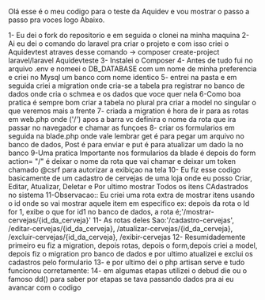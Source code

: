 Olá esse é o meu codigo para o teste da Aquidev e vou mostrar o passo a passo pra voces logo Abaixo.

1- Eu dei o fork do repositorio e em seguida o clonei na minha maquina
2- Ai eu dei o comando do laravel pra criar o projeto e com isso criei o Aquidevtest atraves desse comando -> composer create-project laravel/laravel Aquidevteste
3- Instalei o Composer
4- Antes de tudo fui no arquivo .env e nomeei o DB_DATABASE com um nome de minha preferencia e criei no Mysql um banco com nome identico
5- entrei na pasta e em seguida criei a migration onde cria-se a tabela pra registrar no banco de dados onde cria o schmea e os dados que voce quer nela
6-Como boa pratica é sempre bom criar a tabela no plural pra criar a model no singular o que veremos mais a frente
7- criada a migration é hora de ir para as rotas em web.php onde ('/') apos a barra vc definira o nome da rota que ira passar no navegador e chamar as funçoes 
8- criar os formularios em seguida na blade.php onde vale lembrar get é para pegar um arquivo no banco de dados, Post é para enviar e put é para atualizar um dado la no banco
9-Uma pratica Importante nos formularios da blade é depois do form action= "/" é deixar o nome da rota que vai chamar e deixar um token chamado @csrf para autorizar a exibiçao na tela
10- Eu fiz esse codigo basicamente de um cadastro de cervejas de uma loja onde eu posso Criar, Editar, Atualizar, Deletar e Por ultimo mostrar Todos os itens CAdastrados no sistema
11-Observacao:: Eu criei uma rota extra de mostrar itens usando o id onde so vai mostrar aquele item em especifico ex: depois da rota o Id for 1, exibe o que for id1 no banco de dados,
a rota é;'/mostrar-cervejas/{id_da_cerveja}'
11- As rotas deles Sao:'/cadastro-cervejas', /editar-cervejas/{id_da_cerveja}, /atualizar-cervejas/{id_da_cerveja}, /excluir-cervejas/{id_da_cerveja}, /exibir-cervejas
12- Resumidademente primeiro eu fiz a migration, depois rotas, depois o form,depois criei a model, depois fiz o migration pro banco de dados e por ultimo atualizei e exclui os cadastros pelo formulario
13- e por ultimo dei o php artisan serve e tudo funcionou corretamente:
14- em algumas etapas utilizei o debud die ou o famoso dd() para saber por etapas se tava passando dados pra ai eu avancar com o codigo
